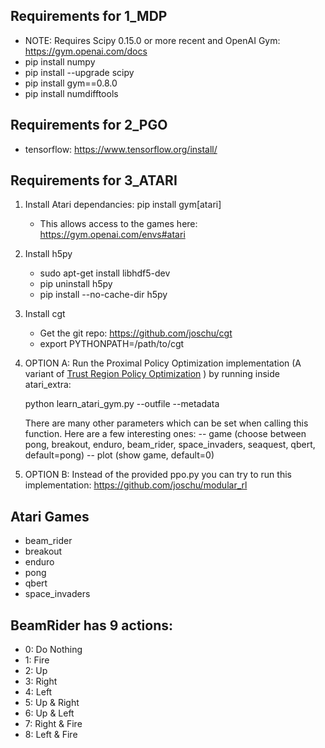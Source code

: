 
## Requirements for 1_MDP

 + NOTE: Requires Scipy 0.15.0 or more recent and OpenAI Gym: https://gym.openai.com/docs
 + pip install numpy
 + pip install --upgrade scipy
 + pip install gym==0.8.0
 + pip install numdifftools

## Requirements for 2_PGO

 + tensorflow: https://www.tensorflow.org/install/
 
## Requirements for 3_ATARI

 1. Install Atari dependancies: pip install gym[atari]
    + This allows access to the games here: https://gym.openai.com/envs#atari
 2. Install h5py
    + sudo apt-get install libhdf5-dev
    + pip uninstall h5py
    + pip install --no-cache-dir h5py
 3. Install cgt
    + Get the git repo: https://github.com/joschu/cgt
    + export PYTHONPATH=/path/to/cgt

 4. OPTION A: Run the Proximal Policy Optimization implementation (A variant of [Trust Region Policy Optimization](http://arxiv.org/abs/1502.05477) ) by running inside atari_extra:

    python learn_atari_gym.py --outfile <choose name for output> --metadata <choose file name to output metadata to>
    
    There are many other parameters which can be set when calling this function. Here are a few interesting ones:
    -- game (choose between pong, breakout, enduro, beam_rider, space_invaders, seaquest, qbert, default=pong)
    -- plot (show game, default=0)

 5. OPTION B: Instead of the provided ppo.py you can try to run this implementation: https://github.com/joschu/modular_rl

## Atari Games

 + beam_rider
 + breakout
 + enduro
 + pong
 + qbert
 + space_invaders

## BeamRider has 9 actions:

* 0: Do Nothing
* 1: Fire
* 2: Up
* 3: Right
* 4: Left
* 5: Up & Right
* 6: Up & Left
* 7: Right & Fire
* 8: Left & Fire

